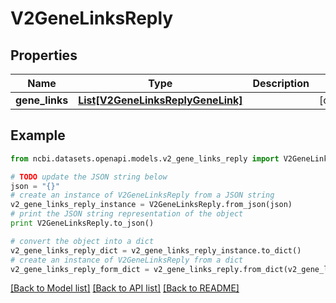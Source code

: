 # V2GeneLinksReply


## Properties

Name | Type | Description | Notes
------------ | ------------- | ------------- | -------------
**gene_links** | [**List[V2GeneLinksReplyGeneLink]**](V2GeneLinksReplyGeneLink.md) |  | [optional] 

## Example

```python
from ncbi.datasets.openapi.models.v2_gene_links_reply import V2GeneLinksReply

# TODO update the JSON string below
json = "{}"
# create an instance of V2GeneLinksReply from a JSON string
v2_gene_links_reply_instance = V2GeneLinksReply.from_json(json)
# print the JSON string representation of the object
print V2GeneLinksReply.to_json()

# convert the object into a dict
v2_gene_links_reply_dict = v2_gene_links_reply_instance.to_dict()
# create an instance of V2GeneLinksReply from a dict
v2_gene_links_reply_form_dict = v2_gene_links_reply.from_dict(v2_gene_links_reply_dict)
```
[[Back to Model list]](../README.md#documentation-for-models) [[Back to API list]](../README.md#documentation-for-api-endpoints) [[Back to README]](../README.md)


